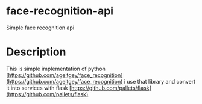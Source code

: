 # face-recognition-api
Simple face recognition api

# Description
This is simple implementation of python [https://github.com/ageitgey/face_recognition](https://github.com/ageitgey/face_recognition)
i use that library and convert it into services with flask [https://github.com/pallets/flask](https://github.com/pallets/flask).
